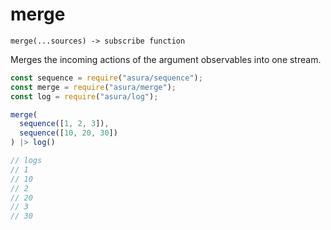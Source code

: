 # merge

`merge(...sources) -> subscribe function`

Merges the incoming actions of the argument observables into one stream.

```js
const sequence = require("asura/sequence");
const merge = require("asura/merge");
const log = require("asura/log");

merge(
  sequence([1, 2, 3]),
  sequence([10, 20, 30])
) |> log()

// logs
// 1
// 10
// 2
// 20
// 3
// 30
```